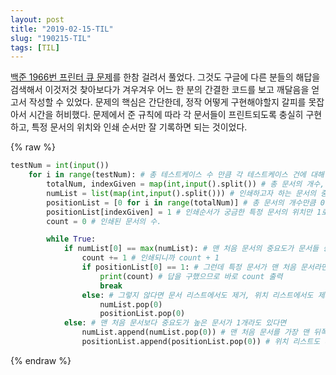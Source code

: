 ```yaml
---
layout: post
title: "2019-02-15-TIL"
slug: "190215-TIL"
tags: [TIL]
---
```



[백준 1966번 프린터 큐 문제]를 한참 걸려서 풀었다. 그것도 구글에 다른 분들의 해답을 검색해서 이것저것 찾아보다가 겨우겨우 어느 한 분의 간결한 코드를 보고 깨달음을 얻고서 작성할 수 있었다. 문제의 핵심은 간단한데, 정작 어떻게 구현해야할지 갈피를 못잡아서 시간을 허비했다. 문제에서 준 규칙에 따라 각 문서들이 프린트되도록 충실히 구현하고, 특정 문서의 위치와 인쇄 순서만 잘 기록하면 되는 것이었다. 


{% raw %}
```python
testNum = int(input())
    for i in range(testNum): # 총 테스트케이스 수 만큼 각 테스트케이스 건에 대해 for문 실행
        totalNum, indexGiven = map(int,input().split()) # 총 문서의 개수, 인쇄순서가 궁금한 특정 문서의 차례
        numList = list(map(int,input().split())) # 인쇄하고자 하는 문서의 중요도 나열을 받음 
        positionList = [0 for i in range(totalNum)] # 총 문서의 개수만큼 0이 들어있는 위치 리스트를 만듦
        positionList[indexGiven] = 1 # 인쇄순서가 궁금한 특정 문서의 위치만 1로 표시 
        count = 0 # 인쇄된 문서의 수. 

        while True:
            if numList[0] == max(numList): # 맨 처음 문서의 중요도가 문서들 중 가장 높다면
                count += 1 # 인쇄되니까 count + 1
                if positionList[0] == 1: # 그런데 특정 문서가 맨 처음 문서라면 
                    print(count) # 답을 구했으므로 바로 count 출력
                    break
                else: # 그렇지 않다면 문서 리스트에서도 제거, 위치 리스트에서도 제거
                    numList.pop(0)
                    positionList.pop(0)
            else: # 맨 처음 문서보다 중요도가 높은 문서가 1개라도 있다면 
                numList.append(numList.pop(0)) # 맨 처음 문서를 가장 맨 뒤쪽으로 보낸다
                positionList.append(positionList.pop(0)) # 위치 리스트도 마찬가지로 처리해준다
```
{% endraw %}


[백준 1966번 프린터 큐 문제]: https://www.acmicpc.net/problem/1966 "프린터 큐"


